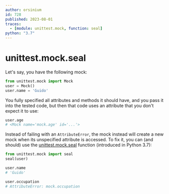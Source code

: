 ```yaml
---
author: orsinium
id: 728
published: 2023-08-01
traces:
  - [module: unittest.mock, function: seal]
python: "3.7"
---
```


# unittest.mock.seal

Let's say, you have the following mock:

```python
from unittest.mock import Mock
user = Mock()
user.name = 'Guido'
```

You fully specified all attributes and methods it should have, and you pass it into the tested code, but then that code uses an attribute that you don't expect it to use:

```python {continue}
user.age
# <Mock name='mock.age' id='...'>
```

Instead of failing with an `AttributeError`, the mock instead will create a new mock when its unspecified attribute is accessed. To fix it, you can (and should) use the [unittest.mock.seal](https://docs.python.org/3/library/unittest.mock.html#sealing-mocks) function (introduced in Python 3.7):

```python {continue} {shield:AttributeError}
from unittest.mock import seal
seal(user)

user.name
# 'Guido'

user.occupation
# AttributeError: mock.occupation
```
